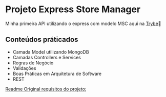 # Projeto Express Store Manager

Minha primeira API utilizando o express com modelo MSC aqui na [Trybe](https://www.betrybe.com/):rocket:

## Conteúdos práticados

- Camada Model utilizando MongoDB
- Camadas Controllers e Services
- Regras de Negócio
- Validações
- Boas Práticas em Arquitetura de Software
- REST

[Readme Original requisitos do projeto](https://github.com/lucasquearis/project-express-store-manager/blob/master/readmeOriginalProject.md);
